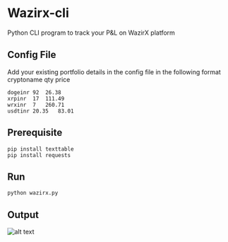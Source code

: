 # Wazirx-cli
Python CLI program to track your P&amp;L on WazirX platform

## Config File
Add your existing portfolio details in the config file in the following format
cryptoname qty price 
```
dogeinr	92	26.38
xrpinr	17	111.49
wrxinr	7	260.71
usdtinr	20.35	83.01
```
## Prerequisite
```
pip install texttable
pip install requests
```

## Run
``` 
python wazirx.py
```

## Output
![alt text](https://i.ibb.co/mrn1zjZ/Screenshot-from-2021-04-21-10-48-37.pngj)


